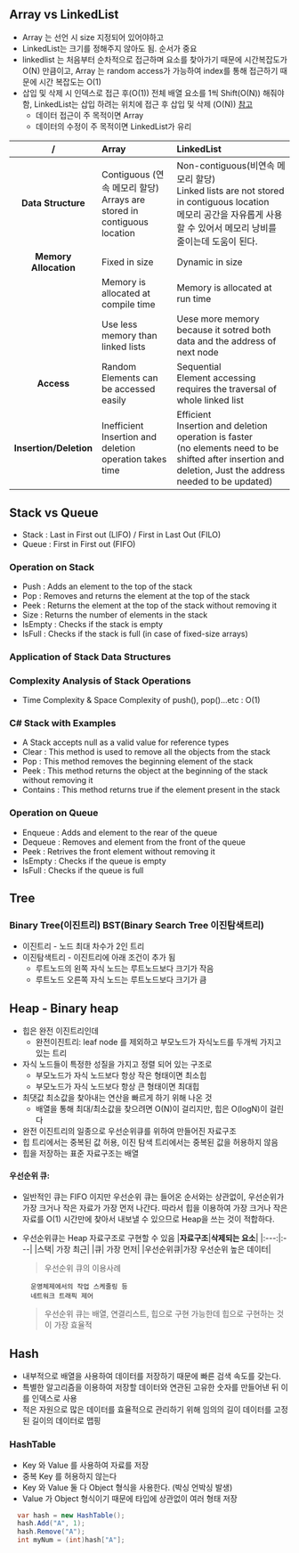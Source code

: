 ## Array vs LinkedList

- Array 는 선언 시 size 지정되어 있어야하고
- LinkedList는 크기를 정해주지 않아도 됨. 순서가 중요
- linkedlist 는 처음부터 순차적으로 접근하며 요소를 찾아가기 때문에 시간복잡도가 O(N) 만큼이고, Array 는 random access가 가능하여 index를 통해 접근하기 때문에 시간 복잡도는 O(1)
- 삽입 및 삭제 시 인덱스로 접근 후(O(1)) 전체 배열 요소를 1씩 Shift(O(N)) 해줘야 함, LinkedList는 삽입 하려는 위치에 접근 후 삽입 및 삭제 (O(N)) [참고](https://yommi11.tistory.com/8)
  - 데이터 접근이 주 목적이면 Array
  - 데이터의 수정이 주 목적이면 LinkedList가 유리

|/| **Array** | **LinkedList** | 
| :---: | :--- | :---- |
| **Data Structure**| Contiguous (연속 메모리 할당)</br>Arrays are stored in contiguous location  | Non-contiguous(비연속 메모리 할당)</br>Linked lists are not stored in contiguous location</br> 메모리 공간을 자유롭게 사용할 수 있어서 메모리 낭비를 줄이는데 도움이 된다. |
| **Memory Allocation** | Fixed in size | Dynamic in size |
|                       | Memory is allocated at compile time | Memory is allocated at run time |
|                       | Use less memory than linked lists | Uese more memory because it sotred both data and the address of next node |
| **Access** | Random</br>Elements can be accessed easily | Sequential</br>Element accessing requires the traversal of whole linked list |
| **Insertion/Deletion**| Inefficient</br>Insertion and deletion operation takes time | Efficient</br>Insertion and deletion operation is faster<br>(no elements need to be shifted after insertion and deletion, Just the address needed to be updated) |

## Stack vs Queue

- Stack : Last in First out (LIFO) / First in Last Out (FILO)
- Queue : First in First out (FIFO)

### Operation on Stack
- Push : Adds an element to the top of the stack
- Pop : Removes and returns the element at the top of the stack
- Peek : Returns the element at the top of the stack without removing it
- Size : Returns the number of elements in the stack
- IsEmpty : Checks if the stack is empty
- IsFull : Checks if the stack is full (in case of fixed-size arrays)

### Application of Stack Data Structures

### Complexity Analysis of Stack Operations
- Time Complexity & Space Complexity of push(), pop()...etc : O(1)

### C# Stack with Examples
- A Stack accepts null as a valid value for reference types
- Clear : This method is used to remove all the objects from the stack
- Pop : This method removes the beginning element of the stack
- Peek : This method returns the object at the beginning of the stack without removing it
- Contains : This method returns true if the element present in the stack





### Operation on Queue
- Enqueue : Adds and element to the rear of the queue
- Dequeue : Removes and element from the front of the queue
- Peek : Retrives the front element without removing it
- IsEmpty : Checks if the queue is empty
- IsFull : Checks if the queue is full

## Tree

### Binary Tree(이진트리) BST(Binary Search Tree 이진탐색트리)

- 이진트리 - 노드 최대 차수가 2인 트리
- 이진탐색트리 - 이진트리에 아래 조건이 추가 됨
  - 루트노드의 왼쪽 자식 노드는 루트노드보다 크기가 작음
  - 루트노드 오른쪽 자식 노드는 루트노드보다 크기가 큼

## Heap - Binary heap

- 힙은 완전 이진트리인데
  - 완전이진트리: leaf node 를 제외하고 부모노드가 자식노드를 두개씩 가지고 있는 트리
- 자식 노드들이 특정한 성질을 가지고 정렬 되어 있는 구조로
  - 부모노드가 자식 노드보다 항상 작은 형태이면 최소힙
  - 부모노드가 자식 노드보다 항상 큰 형태이면 최대힙
- 최댓값 최소값을 찾아내는 연산을 빠르게 하기 위해 나온 것
  - 배열을 통해 최대/최소값을 찾으려면 O(N)이 걸리지만, 힙은 O(logN)이 걸린다
- 완전 이진트리의 일종으로 우선순위큐를 위하여 만들어진 자료구조
- 힙 트리에서는 중복된 값 허용, 이진 탐색 트리에서는 중복된 값을 허용하지 않음
- 힙을 저장하는 표준 자료구조는 배열

#### 우선순위 큐:
- 일반적인 큐는 FIFO 이지만 우선순위 큐는 들어온 순서와는 상관없이, 우선순위가 가장 크거나 작은 자료가 가장 먼저 나간다. 따라서 힙을 이용하여 가장 크거나 작은 자료를 O(1) 시간만에 찾아서 내보낼 수 있으므로 Heap을 쓰는 것이 적합하다.

- 우선순위큐는 Heap 자료구조로 구현할 수 있음
  |**자료구조**|**삭제되는 요소**|
  |:---:|:---|
  |스택| 가장 최근|
  |큐| 가장 먼저|
  |우선순위큐|가장 우선순위 높은 데이터|

  > 우선순위 큐의 이용사례

        운영체제에서의 작업 스케줄링 등
        네트워크 트래픽 제어

  > 우선순위 큐는 배열, 연결리스트, 힙으로 구현 가능한데 힙으로 구현하는 것이 가장 효율적

## Hash

- 내부적으로 배열을 사용하여 데이터를 저장하기 때문에 빠른 검색 속도를 갖는다.
- 특별한 알고리즘을 이용하여 저장할 데이터와 연관된 고유한 숫자를 만들어낸 뒤 이를 인덱스로 사용
- 적은 자원으로 많은 데이터를 효율적으로 관리하기 위해 임의의 길이 데이터를 고정된 길이의 데이터로 맵핑

### HashTable

- Key 와 Value 를 사용하여 자료를 저장
- 중복 Key 를 허용하지 않는다
- Key 와 Value 둘 다 Object 형식을 사용한다. (박싱 언박싱 발생)
- Value 가 Object 형식이기 때문에 타입에 상관없이 여러 형태 저장

```c#
  var hash = new HashTable();
  hash.Add("A", 1);
  hash.Remove("A");
  int myNum = (int)hash["A"];
```
